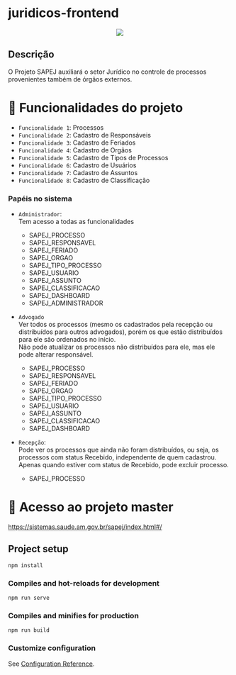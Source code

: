 # juridicos-frontend
<p align="center">
<img src="http://img.shields.io/static/v1?label=STATUS&message=EM%20DESENVOLVIMENTO&color=GREEN&style=for-the-badge"/>
</p>

## Descrição
O Projeto SAPEJ auxiliará o setor Jurídico no controle de processos provenientes também de órgãos externos.

# :hammer: Funcionalidades do projeto

- `Funcionalidade 1`: Processos
- `Funcionalidade 2`: Cadastro de Responsáveis
- `Funcionalidade 3`: Cadastro de Feriados
- `Funcionalidade 4`: Cadastro de Orgãos
- `Funcionalidade 5`: Cadastro de Tipos de Processos
- `Funcionalidade 6`: Cadastro de Usuários
- `Funcionalidade 7`: Cadastro de Assuntos
- `Funcionalidade 8`: Cadastro de Classificação

### Papéis no sistema
- `Administrador`:
    <br>
    Tem acesso a todas as funcionalidades
    <br>

    * SAPEJ_PROCESSO
    * SAPEJ_RESPONSAVEL
    * SAPEJ_FERIADO
    * SAPEJ_ORGAO
    * SAPEJ_TIPO_PROCESSO
    * SAPEJ_USUARIO
    * SAPEJ_ASSUNTO
    * SAPEJ_CLASSIFICACAO
    * SAPEJ_DASHBOARD
    * SAPEJ_ADMINISTRADOR

- `Advogado`
    <br>
    Ver todos os processos (mesmo os cadastrados pela recepção ou distribuídos para outros advogados),
    porém os que estão distribuídos para ele são ordenados no início.
    <br>
    Não pode atualizar os processos não distribuídos para ele, mas ele pode alterar responsável.
    <br>

    * SAPEJ_PROCESSO
    * SAPEJ_RESPONSAVEL
    * SAPEJ_FERIADO
    * SAPEJ_ORGAO
    * SAPEJ_TIPO_PROCESSO
    * SAPEJ_USUARIO
    * SAPEJ_ASSUNTO
    * SAPEJ_CLASSIFICACAO
    * SAPEJ_DASHBOARD

- `Recepção`:
    <br>
    Pode ver os processos que ainda não foram distribuídos, ou seja, os processos com status Recebido, independente de quem cadastrou.
    Apenas quando estiver com status de Recebido, pode excluir processo.
    <br>

    * SAPEJ_PROCESSO

# 📁 Acesso ao projeto master
https://sistemas.saude.am.gov.br/sapej/index.html#/

## Project setup
```
npm install
```

### Compiles and hot-reloads for development
```
npm run serve
```

### Compiles and minifies for production
```
npm run build
```

### Customize configuration
See [Configuration Reference](https://cli.vuejs.org/config/).

